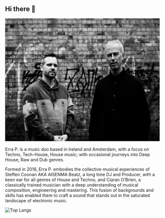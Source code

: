 ## Hi there 👋

<div id="header" align="center">
<img src="https://github.com/errap/errap/blob/main/errap.png" alt="An image of Irish electronic duo, Erra P." width="1000" height="400" class="centerImage">
</div>

<p>Erra P. is a music duo based in Ireland and Amsterdam, with a focus on Techno, Tech-House, House music; with occasional journeys into Deep House, Raw and Dub genres.

Formed in 2016, Erra P. embodies the collective musical experiences of Steffen Coonan AKA AISENMA Beatz, a long time DJ and Producer, with a keen ear for all genres of House and Techno, and Ciaran O’Brien, a classically trained musician with a deep understanding of musical composition, engineering and mastering. This fusion of backgrounds and skills has enabled them to craft a sound that stands out in the saturated landscape of electronic music.</p>

![Top Langs](https://github-readme-stats.vercel.app/api/top-langs/?username=errap&layout=compact&title_color=007bff&text_color=e7e7e7&icon_color=007bff&bg_color=171c28)

